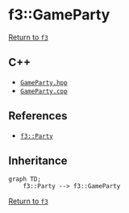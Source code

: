 # f3::GameParty

[Return to `f3`](/docs/f3.md)

## C++

- [`GameParty.hpp`](/src/f3/GameParty.hpp)
- [`GameParty.cpp`](/src/f3/GameParty.cpp)

## References

- [`f3::Party`](/docs/f3/Party.md)

## Inheritance

```mermaid
graph TD;
    f3::Party --> f3::GameParty
```

[Return to `f3`](/docs/f3.md)
